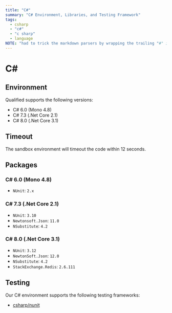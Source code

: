 ```yaml
---
title: "C#"
summary: "C# Environment, Libraries, and Testing Framework"
tags:
  - csharp
  - "c#"
  - "c sharp"
  - language
NOTE: "had to trick the markdown parsers by wrapping the trailing "#" in a span below!"
---
```


# C<span>#</span>

## Environment

Qualified supports the following versions:

- C# 6.0 (Mono 4.8)
- C# 7.3 (.Net Core 2.1)
- C# 8.0 (.Net Core 3.1)

## Timeout

The sandbox environment will timeout the code within 12 seconds.

## Packages

### C# 6.0 (Mono 4.8)

- `NUnit`: `2.x`

### C# 7.3 (.Net Core 2.1)

- `NUnit`: `3.10`
- `Newtonsoft.Json`: `11.0`
- `NSubstitute`: `4.2`

### C# 8.0 (.Net Core 3.1)

- `NUnit`: `3.12`
- `NewtonSoft.Json`: `12.0`
- `NSubstitute`: `4.2`
- `StackExchange.Redis`: `2.6.111`

## Testing

Our C# environment supports the following testing frameworks:

- [csharp/nunit](/reference/languages/csharp/nunit)

